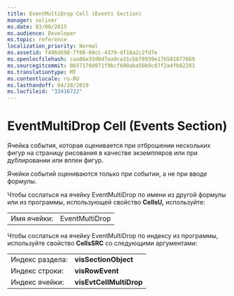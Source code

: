 ```yaml
---
title: EventMultiDrop Cell (Events Section)
manager: soliver
ms.date: 03/09/2015
ms.audience: Developer
ms.topic: reference
localization_priority: Normal
ms.assetid: f496d698-7f08-69cc-4379-df18a2c2fd7e
ms.openlocfilehash: caa86e33d0d7aa9ca31cbbf8939e17b581877669
ms.sourcegitcommit: 8657170d071f9bcf680aba50b9c07f2a4fb82283
ms.translationtype: MT
ms.contentlocale: ru-RU
ms.lasthandoff: 04/28/2019
ms.locfileid: "33416722"
---
```

# <a name="eventmultidrop-cell-events-section"></a>EventMultiDrop Cell (Events Section)

Ячейка события, которая оценивается при отброшении нескольких фигур на страницу рисования в качестве экземпляров или при дублировании или вплеи фигур.
  
Ячейки событий оцениваются только при событии, а не при вводе формулы.
  
Чтобы сослаться на ячейку EventMultiDrop по имени из другой формулы или из программы, использующей свойство **CellsU,** используйте: 
  
|||
|:-----|:-----|
|Имя ячейки:  <br/> |EventMultiDrop  <br/> |
   
Чтобы сослаться на ячейку EventMultiDrop по индексу из программы, используйте свойство **CellsSRC** со следующими аргументами: 
  
|||
|:-----|:-----|
|Индекс раздела:  <br/> |**visSectionObject** <br/> |
|Индекс строки:  <br/> |**visRowEvent** <br/> |
|Индекс ячейки:  <br/> |**visEvtCellMultiDrop** <br/> |
   


